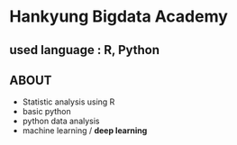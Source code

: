 # Hankyung Bigdata Academy

## used language : R, Python

## ABOUT
* Statistic analysis using R
* basic python
* python data analysis
* machine learning / **deep learning**
